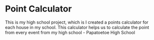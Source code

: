 # Point Calculator
This is my high school project, which is I created a points calculator for each house in my school. This calculator helps us to calculate the point from every event from my high school - Papatoetoe High School
